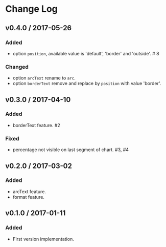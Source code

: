 # Change Log

## v0.4.0 / 2017-05-26
### Added
- option `position`, available value is 'default', 'border' and 'outside'. # 8

### Changed
- option `arcText` rename to `arc`.
- option `borderText` remove and replace by `position` with value 'border'.

## v0.3.0 / 2017-04-10
### Added
- borderText feature. #2

### Fixed
- percentage not visible on last segment of chart. #3, #4

## v0.2.0 / 2017-03-02
### Added
- arcText feature.
- format feature.

## v0.1.0 / 2017-01-11
### Added
- First version implementation.
